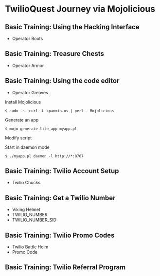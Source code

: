 # TwilioQuest Journey via Mojolicious

## Basic Training: Using the Hacking Interface
- Operator Boots

## Basic Training: Treasure Chests
- Operator Armor

## Basic Training: Using the code editor
- Operator Greaves

Install Mojolicious
```
$ sudo -s 'curl -L cpanmin.us | perl - Mojolicious'
```

Generate an app
```
$ mojo generate lite_app myapp.pl
```

Modify script

Start in daemon mode
```
$ ./myapp.pl daemon -l http://*:8767
```

## Basic Training: Twilio Account Setup
- Twilio Chucks

## Basic Training: Get a Twilio Number
- Viking Helmet
- TWILIO_NUMBER
- TWILIO_NUMBER_SID

## Basic Training: Twilio Promo Codes
- Twilio Battle Helm
- Promo Code


## Basic Training: Twilio Referral Program
